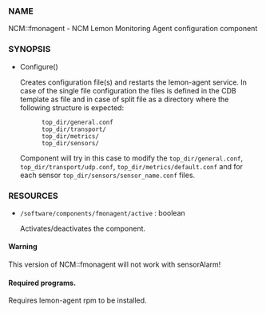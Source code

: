 ### NAME

NCM::fmonagent - NCM Lemon Monitoring Agent configuration component

### SYNOPSIS

- Configure()

    Creates configuration file(s) and restarts the lemon-agent service.
    In case of the single file configuration the files
    is defined in the CDB template as file and in case of split file as 
    a directory where the following structure is expected:

            top_dir/general.conf
            top_dir/transport/
            top_dir/metrics/
            top_dir/sensors/

    Component will try in this case to modify the `top_dir/general.conf`,
    `top_dir/transport/udp.conf`, `top_dir/metrics/default.conf` and
    for each sensor `top_dir/sensors/sensor_name.conf` files.

### RESOURCES

- `/software/components/fmonagent/active` : boolean

    Activates/deactivates the component.

#### Warning

This version of NCM::fmonagent will not work with sensorAlarm!

#### Required programs.

Requires lemon-agent rpm to be installed.
